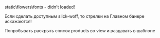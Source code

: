 static\flowers\fonts - didn't loaded!

Если сделать доступным slick-woff, то стрелки на Главном банере искажаются!

Попробывать раскрыть список products во view и раздавать в шаблоне